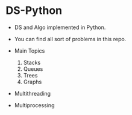 # DS-Python
* DS and Algo implemented in Python.
* You can find all sort of problems in this repo.
 
 
* Main Topics
  1. Stacks
  2. Queues
  3. Trees
  4. Graphs

* Multithreading
* Multiprocessing
